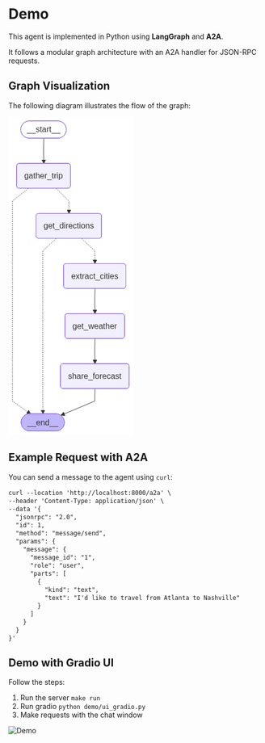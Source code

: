 # Demo

This agent is implemented in Python using **LangGraph** and **A2A**.  

It follows a modular graph architecture with an A2A handler for JSON-RPC requests.

## Graph Visualization

The following diagram illustrates the flow of the graph:

![Agent Graph](graph.png)

## Example Request with A2A

You can send a message to the agent using `curl`:

```shell
curl --location 'http://localhost:8000/a2a' \
--header 'Content-Type: application/json' \
--data '{
  "jsonrpc": "2.0",
  "id": 1,
  "method": "message/send",
  "params": {
    "message": {
      "message_id": "1",
      "role": "user",
      "parts": [
        {
          "kind": "text",
          "text": "I'd like to travel from Atlanta to Nashville"
        }
      ]
    }
  }
}'
```

## Demo with Gradio UI

Follow the steps:
1. Run the server `make run`
2. Run gradio `python demo/ui_gradio.py`
3. Make requests with the chat window

![Demo](demo.gif)